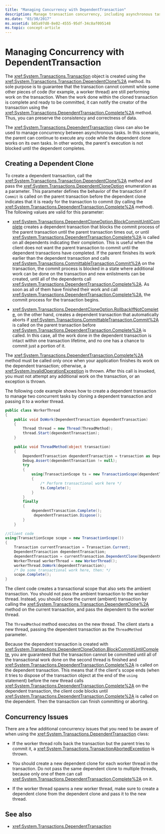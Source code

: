 ```yaml
---
title: "Managing Concurrency with DependentTransaction"
description: Manage transaction concurrency, including asynchronous tasks, by using the DependentTransaction class in .NET.
ms.date: "03/30/2017"
ms.assetid: b85a97d8-8e02-4555-95df-34c8af095148
ms.topic: concept-article
---
```

# Managing Concurrency with DependentTransaction

The <xref:System.Transactions.Transaction> object is created using the <xref:System.Transactions.Transaction.DependentClone%2A> method. Its sole purpose is to guarantee that the transaction cannot commit while some other pieces of code (for example, a worker thread) are still performing work on the transaction. When the work done within the cloned transaction is complete and ready to be committed, it can notify the creator of the transaction using the <xref:System.Transactions.DependentTransaction.Complete%2A> method. Thus, you can preserve the consistency and correctness of data.  
  
 The <xref:System.Transactions.DependentTransaction> class can also be used to manage concurrency between asynchronous tasks. In this scenario, the parent can continue to execute any code while the dependent clone works on its own tasks. In other words, the parent's execution is not blocked until the dependent completes.  
  
## Creating a Dependent Clone  

 To create a dependent transaction, call the <xref:System.Transactions.Transaction.DependentClone%2A> method and pass the <xref:System.Transactions.DependentCloneOption> enumeration as a parameter. This parameter defines the behavior of the transaction if `Commit` is called on the parent transaction before the dependent clone indicates that it is ready for the transaction to commit (by calling the <xref:System.Transactions.DependentTransaction.Complete%2A> method). The following values are valid for this parameter:  
  
- <xref:System.Transactions.DependentCloneOption.BlockCommitUntilComplete> creates a dependent transaction that blocks the commit process of the parent transaction until the parent transaction times out, or until <xref:System.Transactions.DependentTransaction.Complete%2A> is called on all dependents indicating their completion. This is useful when the client does not want the parent transaction to commit until the dependent transactions have completed. If the parent finishes its work earlier than the dependent transaction and calls <xref:System.Transactions.CommittableTransaction.Commit%2A> on the transaction, the commit process is blocked in a state where additional work can be done on the transaction and new enlistments can be created, until all of the dependents call <xref:System.Transactions.DependentTransaction.Complete%2A>. As soon as all of them have finished their work and call <xref:System.Transactions.DependentTransaction.Complete%2A>, the commit process for the transaction begins.  
  
- <xref:System.Transactions.DependentCloneOption.RollbackIfNotComplete>, on the other hand, creates a dependent transaction that automatically aborts if <xref:System.Transactions.CommittableTransaction.Commit%2A> is called on the parent transaction before <xref:System.Transactions.DependentTransaction.Complete%2A> is called. In this case, all the work done in the dependent transaction is intact within one transaction lifetime, and no one has a chance to commit just a portion of it.  
  
 The <xref:System.Transactions.DependentTransaction.Complete%2A> method must be called only once when your application finishes its work on the dependent transaction; otherwise, a <xref:System.InvalidOperationException> is thrown. After this call is invoked, you must not attempt any additional work on the transaction, or an exception is thrown.  
  
 The following code example shows how to create a dependent transaction to manage two concurrent tasks by cloning a dependent transaction and passing it to a worker thread.  
  
```csharp  
public class WorkerThread  
{  
    public void DoWork(DependentTransaction dependentTransaction)  
    {  
        Thread thread = new Thread(ThreadMethod);  
        thread.Start(dependentTransaction);
    }  
  
    public void ThreadMethod(object transaction)
    {
        DependentTransaction dependentTransaction = transaction as DependentTransaction;  
        Debug.Assert(dependentTransaction != null);
        try  
        {  
            using(TransactionScope ts = new TransactionScope(dependentTransaction))  
            {  
                /* Perform transactional work here */
                ts.Complete();  
            }  
        }  
        finally  
        {  
            dependentTransaction.Complete();
             dependentTransaction.Dispose();
        }  
    }  
  
//Client code
using(TransactionScope scope = new TransactionScope())  
{  
    Transaction currentTransaction = Transaction.Current;  
    DependentTransaction dependentTransaction;
    dependentTransaction = currentTransaction.DependentClone(DependentCloneOption.BlockCommitUntilComplete);  
    WorkerThread workerThread = new WorkerThread();  
    workerThread.DoWork(dependentTransaction);  
    /* Do some transactional work here, then: */  
    scope.Complete();  
}  
```  
  
 The client code creates a transactional scope that also sets the ambient transaction. You should not pass the ambient transaction to the worker thread. Instead, you should clone the current (ambient) transaction by calling the <xref:System.Transactions.Transaction.DependentClone%2A> method on the current transaction, and pass the dependent to the worker thread.  
  
 The `ThreadMethod` method executes on the new thread. The client starts a new thread, passing the dependent transaction as the `ThreadMethod` parameter.  
  
 Because the dependent transaction is created with <xref:System.Transactions.DependentCloneOption.BlockCommitUntilComplete>, you are guaranteed that the transaction cannot be committed until all of the transactional work done on the second thread is finished and <xref:System.Transactions.DependentTransaction.Complete%2A> is called on the dependent transaction. This means that if the client's scope ends (when it tries to dispose of the transaction object at the end of the `using` statement) before the new thread calls <xref:System.Transactions.DependentTransaction.Complete%2A> on the dependent transaction, the client code blocks until <xref:System.Transactions.DependentTransaction.Complete%2A> is called on the dependent. Then the transaction can finish committing or aborting.  
  
## Concurrency Issues  

 There are a few additional concurrency issues that you need to be aware of when using the <xref:System.Transactions.DependentTransaction> class:  
  
- If the worker thread rolls back the transaction but the parent tries to commit it, a <xref:System.Transactions.TransactionAbortedException> is thrown.  
  
- You should create a new dependent clone for each worker thread in the transaction. Do not pass the same dependent clone to multiple threads, because only one of them can call <xref:System.Transactions.DependentTransaction.Complete%2A> on it.  
  
- If the worker thread spawns a new worker thread, make sure to create a dependent clone from the dependent clone and pass it to the new thread.  
  
## See also

- <xref:System.Transactions.DependentTransaction>
